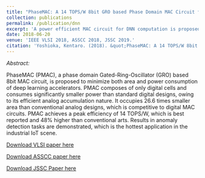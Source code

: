 ```yaml
---
title: "PhaseMAC: A 14 TOPS/W 8bit GRO based Phase Domain MAC Circuit for In-Sensor-Computed Deep Learning Accelerators"
collection: publications
permalink: /publication/dnn
excerpt: 'A power efficient MAC circuit for DNN computation is proposed.'
date: 2018-06-20
venue: 'IEEE VLSI 2018, ASSCC 2018, JSSC 2019.'
citation: 'Yoshioka, Kentaro. (2018). &quot;PhaseMAC: A 14 TOPS/W 8bit GRO based Phase Domain MAC Circuit for In-Sensor-Computed Deep Learning Accelerators.&quot; <i>IEEE ICIP</i>.'
---
```


*Abstract:*

PhaseMAC (PMAC), a phase domain Gated-Ring-Oscillator (GRO) based 8bit MAC circuit, is proposed to minimize both area and power consumption of deep learning accelerators. PMAC composes of only digital cells and consumes significantly smaller power than standard digital designs, owing to its efficient analog accumulation nature. It occupies 26.6 times smaller area than conventional analog designs, which is competitive to digital MAC circuits. PMAC achieves a peak efficiency of 14 TOPS/W, which is best reported and 48% higher than conventional arts. Results in anomaly detection tasks are demonstrated, which is the hottest application in the industrial IoT scene.

[Download VLSI paper here](https://ieeexplore.ieee.org/abstract/document/8502291)

[Download ASSCC paper here](https://ieeexplore.ieee.org/abstract/document/8579253)

[Download JSSC Paper here](https://ieeexplore.ieee.org/abstract/document/8771205)

